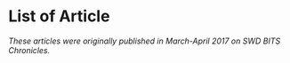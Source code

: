 <!-- TITLE: Student Union Council Elections 2017 -->
<!-- SUBTITLE: Journal Club reports on the Student Union Council (SUC) Elections for the academic year 2017-18. -->

# List of Article






*These articles were originally published in March-April 2017 on SWD BITS Chronicles.*